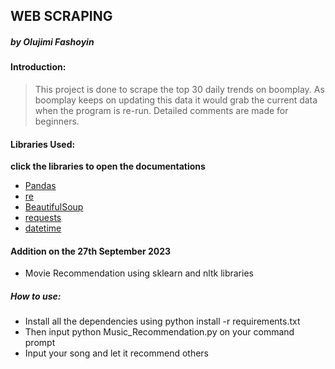 ## WEB SCRAPING 
   ##### by Olujimi Fashoyin
   
#### Introduction:
> This project is done to scrape the top 30 daily trends on boomplay. As boomplay keeps on updating this data it would grab the current data when the program is re-run. Detailed comments are made for beginners.
#### Libraries Used:
__click the libraries to open the documentations__
 -  [Pandas](https://pandas.pydata.org/docs/index.html)
 -  [re](https://docs.python.org/3/library/re.html)
 -  [BeautifulSoup]()
 - [requests](https://www.crummy.com/software/BeautifulSoup/bs4/doc/)
 - [datetime](https://docs.python.org/3/library/datetime.html)

#### Addition on the 27th September 2023
 - Movie Recommendation using sklearn and nltk libraries
##### How to use:
- Install all the dependencies using python install -r requirements.txt
- Then input python Music_Recommendation.py on your command prompt
- Input your song and let it recommend others
  
